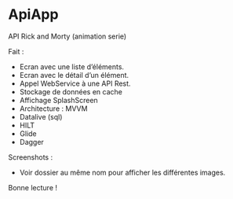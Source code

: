# ApiApp
API Rick and Morty (animation serie)

Fait :
- Ecran avec une liste d’éléments.
- Ecran avec le détail d’un élément.
- Appel WebService à une API Rest.
- Stockage de données en cache
- Affichage SplashScreen
- Architecture : MVVM
- Datalive (sql)
- HILT
- Glide
- Dagger

Screenshots :
- Voir dossier au même nom pour afficher les différentes images.


Bonne lecture !
